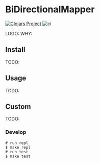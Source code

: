 # BiDirectionalMapper

[![Clojars Project](https://img.shields.io/clojars/v/bdm.svg)](https://clojars.org/bdm)
![ci](https://github.com/aitem/bdm/workflows/CI/badge.svg)

LOGO: 
WHY:

## Install

TODO:

## Usage

TODO:

## Custom

TODO:

### Develop

```
# run repl
$ make repl
# run test 
$ make test 
```
